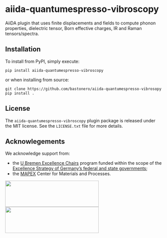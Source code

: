 # aiida-quantumespresso-vibroscopy
AiiDA plugin that uses finite displacements and fields
to compute phonon properties, dielectric tensor,
Born effective charges, IR and Raman tensors/spectra.

## Installation
To install from PyPI, simply execute:

    pip install aiida-quantumespresso-vibroscopy

or when installing from source:

    git clone https://github.com/bastonero/aiida-quantumespresso-vibrosopy
    pip install .

## License
The `aiida-quantumespresso-vibroscopy` plugin package is released under the MIT license.
See the `LICENSE.txt` file for more details.


## Acknowlegements
We acknowledge support from:
* the [U Bremen Excellence Chairs](https://www.uni-bremen.de/u-bremen-excellence-chairs) program funded within the scope of the [Excellence Strategy of Germany’s federal and state governments](https://www.dfg.de/en/research_funding/excellence_strategy/index.html);
* the [MAPEX](https://www.uni-bremen.de/en/mapex) Center for Materials and Processes.

<img src="https://raw.githubusercontent.com/bastonero/aiida-quantumespresso-vibroscopy/develop/docs/source/images/UBREMEN.pdf" width="300px" height="84px"/>
<img src="https://raw.githubusercontent.com/bastonero/aiida-quantumespresso-vibroscopy/develop/docs/source/images/MAPEX.jpg" width="300px" height="84px"/>
